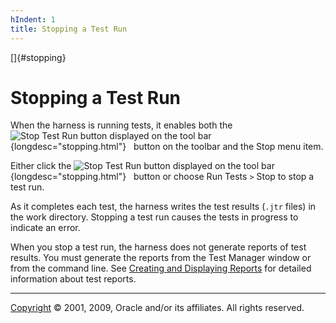 ```yaml
---
hIndent: 1
title: Stopping a Test Run
---
```


[]{#stopping}

# Stopping a Test Run

When the harness is running tests, it enables both the ![Stop Test Run button displayed on the tool
bar](../../images/stopTests_button.gif){longdesc="stopping.html"}   button on the toolbar and the
Stop menu item.

Either click the ![Stop Test Run button displayed on the tool
bar](../../images/stopTests_button.gif){longdesc="stopping.html"}   button or choose Run Tests `>`
Stop to stop a test run.

As it completes each test, the harness writes the test results (`.jtr` files) in the work directory.
Stopping a test run causes the tests in progress to indicate an error.

When you stop a test run, the harness does not generate reports of test results. You must generate
the reports from the Test Manager window or from the command line. See [Creating and Displaying
Reports](../report/usingReports.html) for detailed information about test reports.

----------------------------------------------------------------------------------------------------

[Copyright](../copyright.html) © 2001, 2009, Oracle and/or its affiliates. All rights reserved.

